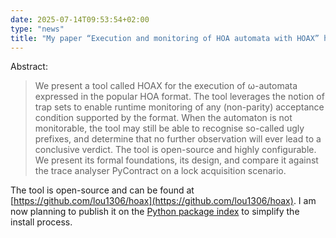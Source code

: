 ```yaml
---
date: 2025-07-14T09:53:54+02:00
type: "news"
title: "My paper “Execution and monitoring of HOA automata with HOAX” has been accepted to [RV 2025](https://rv25.isec.tugraz.at/) (tool track)."
---
```


Abstract:

> We present a tool called HOAX for the execution of ω-automata expressed
in the popular HOA format. The tool leverages the notion of trap sets to enable
runtime monitoring of any (non-parity) acceptance condition supported by the
format. When the automaton is not monitorable, the tool may still be able to
recognise so-called ugly prefixes, and determine that no further observation
will ever lead to a conclusive verdict. The tool is open-source and highly
configurable. We present its formal foundations, its design, and compare it
against the trace analyser PyContract on a lock acquisition scenario.

The tool is open-source and can be found at [https://github.com/lou1306/hoax](https://github.com/lou1306/hoax).
I am now planning to publish it on the [Python package index](https://pypi.org/)
to simplify the install process.

